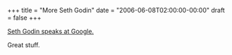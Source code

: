 +++
title = "More Seth Godin"
date = "2006-06-08T02:00:00-00:00"
draft = false
+++

[Seth Godin speaks at
Google.](http://video.google.com/videoplay?docid=-6909078385965257294)

Great stuff.


